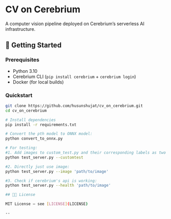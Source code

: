 # CV on Cerebrium

A computer vision pipeline deployed on Cerebrium’s serverless AI infrastructure.


## 🎯 Getting Started

### Prerequisites

* Python 3.10
* Cerebrium CLI (`pip install cerebrium` + `cerebrium login`)
* Docker (for local builds)

### Quickstart

```bash
git clone https://github.com/husunshujat/cv_on_cerebrium.git
cd cv_on_cerebrium

# Install dependencies
pip install -r requirements.txt

# Convert the pth model to ONNX model:
python convert_to_onnx.py

# For testing:
#1. Add images to custom_test.py and their corresponding labels as two seperate lists. Then run
python test_server.py --customtest

#2. Directly just use image:
python test_server.py --image 'path/to/image'

#3. Check if cerebrium's api is working:
python test_server.py --health 'path/to/image'

## 🧑‍💻 License

MIT License — see [LICENSE](LICENSE)

--
